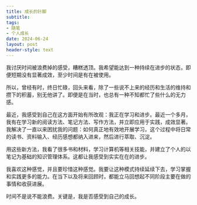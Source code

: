 ```yaml
---
title: 成长的针脚
subtitle: 
tags: 
- 随笔
- 个人成长
date: 2024-06-24
layout: post
header-style: text
---
```


我讨厌时间被浪费掉的感受，糟糕透顶。我希望能达到一种持续在进步的状态，即便短期没有显著成效，至少时间是有在被使用。

所以，曾经有时，终日忙碌，回头来看，除了一些说不上来的经历和生活的维持和攒下的积蓄，别无他讲了。即便是在当时，也总有一种不知都忙了些什么的无力感。

最近，我感受到自己在这方面开始有所改观：我正在学习和进步。最近一个多月，我有在学习新的阅读方法、笔记方法、写作方法，并立即应用于实践，成效显著。我解决了一直以来困扰我的问题：如何真正地有效地开展学习，这个过程中将日常的读书、资料输入、经历感想都纳入进来，然后进行萃取、沉淀。

用这些新方法，我看了很多书和材料，学习计算机等相关技能，并建立了个人的以笔记为基础的知识管理体系。这都让我感受到实实在在的进步。

我喜欢这种感觉，并且要珍惜这种感觉。我要让这种模式持续延续下去，学习掌握和实践更多的能力。在当下以及将来回顾时，都能立马回想起不同阶段主要在做的事情和收获进展。

时间不是说不能浪费。关键是，我是否感受到自己的成长。